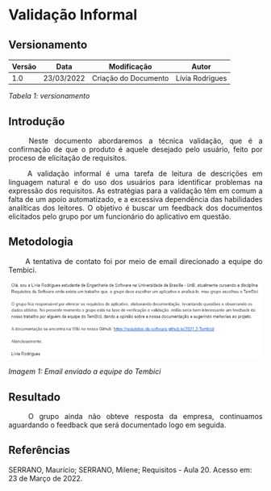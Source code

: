 # Validação Informal
## Versionamento
 
| Versão | Data | Modificação | Autor |
|-|-|:-:|:-:|
| 1.0 | 23/03/2022 | Criação do Documento | Lívia Rodrigues |
 
*Tabela 1: versionamento*
 
## Introdução
<p align="justify">&emsp;&emsp; Neste documento abordaremos a técnica validação, que é a confirmação de que o produto é aquele desejado pelo usuário, feito por proceso de elicitação de requisitos.</p>
<p align="justify">&emsp;&emsp; A validação informal é uma tarefa de leitura de descrições em linguagem natural e do uso dos usuários para identificar problemas na expressão dos requisitos. As estratégias para a validação têm em comum a falta de um apoio automatizado, e a excessiva dependência das habilidades analíticas dos leitores. O objetivo é buscar um feedback dos documentos elicitados pelo grupo por um funcionário do aplicativo em questão.</p>
 
## Metodologia
<p align="justify">&emsp;&emsp; A tentativa de contato foi por meio de email direcionado a equipe do Tembici.</p>
 
![Email](../../assets/analise/validacao/email.png)

*Imagem 1: Email enviado a equipe do Tembici*
 
## Resultado
<p align="justify">&emsp;&emsp; O grupo ainda não obteve resposta da empresa, continuamos aguardando o feedback que será documentado logo em seguida.</p>
 
## Referências
<p> SERRANO, Maurício; SERRANO, Milene; Requisitos - Aula 20. Acesso em: 23 de Março de 2022. </p>
